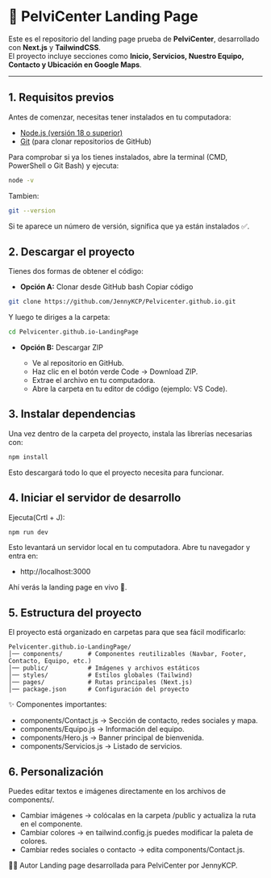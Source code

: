 # 🌸 PelviCenter Landing Page

Este es el repositorio del landing page prueba de **PelviCenter**, desarrollado con **Next.js** y **TailwindCSS**.  
El proyecto incluye secciones como **Inicio, Servicios, Nuestro Equipo, Contacto y Ubicación en Google Maps**.

---

## 1. Requisitos previos

Antes de comenzar, necesitas tener instalados en tu computadora:

- [Node.js (versión 18 o superior)](https://nodejs.org/)  
- [Git](https://git-scm.com/) (para clonar repositorios de GitHub)

Para comprobar si ya los tienes instalados, abre la terminal (CMD, PowerShell o Git Bash) y ejecuta:

```bash
node -v
```
Tambien:
```bash
git --version
```
Si te aparece un número de versión, significa que ya están instalados ✅.

##  2. Descargar el proyecto

Tienes dos formas de obtener el código:

- **Opción A:** Clonar desde GitHub
bash
Copiar código
```bash
git clone https://github.com/JennyKCP/Pelvicenter.github.io.git
```
Y luego te diriges a la carpeta:
```bash
cd Pelvicenter.github.io-LandingPage
```

- **Opción B:** Descargar ZIP

  - Ve al repositorio en GitHub.
  - Haz clic en el botón verde Code → Download ZIP.
  - Extrae el archivo en tu computadora.
  - Abre la carpeta en tu editor de código (ejemplo: VS Code).

## 3. Instalar dependencias

Una vez dentro de la carpeta del proyecto, instala las librerías necesarias con:

```bash
npm install
```
Esto descargará todo lo que el proyecto necesita para funcionar.

## 4. Iniciar el servidor de desarrollo

Ejecuta(Crtl + J):

```bash
npm run dev
```

Esto levantará un servidor local en tu computadora.
Abre tu navegador y entra en:

- http://localhost:3000

Ahí verás la landing page en vivo 🎉.

## 5. Estructura del proyecto

El proyecto está organizado en carpetas para que sea fácil modificarlo:

```text
Pelvicenter.github.io-LandingPage/
│── components/       # Componentes reutilizables (Navbar, Footer, Contacto, Equipo, etc.)
│── public/           # Imágenes y archivos estáticos
│── styles/           # Estilos globales (Tailwind)
│── pages/            # Rutas principales (Next.js)
│── package.json      # Configuración del proyecto
```

✨ Componentes importantes:

  - components/Contact.js → Sección de contacto, redes sociales y mapa.
  - components/Equipo.js → Información del equipo.
  - components/Hero.js → Banner principal de bienvenida.
  - components/Servicios.js → Listado de servicios.

## 6. Personalización

Puedes editar textos e imágenes directamente en los archivos de components/.
  
  - Cambiar imágenes → colócalas en la carpeta /public y actualiza la ruta en el componente.
  - Cambiar colores → en tailwind.config.js puedes modificar la paleta de colores.
  - Cambiar redes sociales o contacto → edita components/Contact.js.


👩‍💻 Autor
Landing page desarrollada para PelviCenter por JennyKCP.
